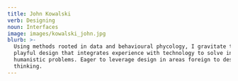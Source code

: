 ```yaml
---
title: John Kowalski
verb: Designing
noun: Interfaces
image: images/kowalski_john.jpg
blurb: >-
  Using methods rooted in data and behavioural phycology, I gravitate towards
  playful design that integrates experience with technology to solve intricate
  humanistic problems. Eager to leverage design in areas foreign to design
  thinking.
---
```

